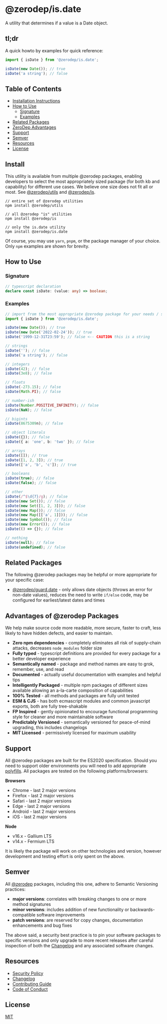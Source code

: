 # @zerodep/is.date

A utility that determines if a value is a Date object.

## tl;dr

A quick howto by examples for quick reference:

```typescript
import { isDate } from '@zerodep/is.date';

isDate(new Date()); // true
isDate('a string'); // false
```

## Table of Contents

- [Installation Instructions](#install)
- [How to Use](#how-to-use)
  - [Signature](#signature)
  - [Examples](#examples)
- [Related Packages](#related-packages)
- [ZeroDep Advantages](#advantages-of-zerodep-packages)
- [Support](#support)
- [Semver](#semver)
- [Resources](#resources)
- [License](#license)

## Install

This utility is available from multiple @zerodep packages, enabling developers to select the most appropriately sized package (for both kb and capability) for different use cases. We believe one size does not fit all or most. See [@zerodep/utils](https://www.npmjs.com/package/@zerodep/utils) and [@zerodep/is](https://www.npmjs.com/package/@zerodep/is).

```
// entire set of @zerodep utilities
npm install @zerodep/utils

// all @zerodep "is" utilities
npm install @zerodep/is

// only the is.date utility
npm install @zerodep/is.date
```

Of course, you may use `yarn`, `pnpm`, or the package manager of your choice. Only `npm` examples are shown for brevity.

## How to Use

### Signature

```typescript
// typescript declaration
declare const isDate: (value: any) => boolean;
```

### Examples

```typescript
// import from the most appropriate @zerodep package for your needs / specific use case (see the Install section above)
import { isDate } from '@zerodep/is.date';

isDate(new Date()); // true
isDate(new Date('2022-02-24')); // true
isDate('1999-12-31T23:59'); // false <-- CAUTION this is a string

// strings
isDate(''); // false
isDate('a string'); // false

// integers
isDate(42); // false
isDate(3e8); // false

// floats
isDate(-273.15); // false
isDate(Math.PI); // false

// number-ish
isDate(Number.POSITIVE_INFINITY); // false
isDate(NaN); // false

// bigints
isDate(8675309n); // false

// object literals
isDate({}); // false
isDate({ a: 'one', b: 'two' }); // false

// arrays
isDate([]); // true
isDate([1, 2, 3]); // true
isDate(['a', 'b', 'c']); // true

// booleans
isDate(true); // false
isDate(false); // false

// other
isDate(/^$\d{7}/g); // false
isDate(new Set()); // false
isDate(new Set([1, 2, 3])); // false
isDate(new Map()); // false
isDate(new Map([['a', 1]])); // false
isDate(new Symbol()); // false
isDate(new Error()); // false
isDate(() => {}); // false

// nothing
isDate(null); // false
isDate(undefined); // false
```

## Related Packages

The following @zerodep packages may be helpful or more appropriate for your specific case:

- [@zerodep/guard.date](https://www.npmjs.com/package/@zerodep/guard.date) - only allows date objects (throws an error for non-date values), reduces the need to write `if/else` code, may be configured for earliest/latest dates and times

## Advantages of @zerodep Packages

We help make source code more readable, more secure, faster to craft, less likely to have hidden defects, and easier to maintain.

- **Zero npm dependencies** - completely eliminates all risk of supply-chain attacks, decreases `node_modules` folder size
- **Fully typed** - typescript definitions are provided for every package for a better developer experience
- **Semantically named** - package and method names are easy to grok, remember, use, and read
- **Documented** - actually useful documentation with examples and helpful tips
- **Intelligently Packaged** - multiple npm packages of different sizes available allowing an a-la-carte composition of capabilities
- **100% Tested** - all methods and packages are fully unit tested
- **ESM & CJS** - has both ecmascript modules and common javascript exports, both are fully tree-shakable
- **FP Inspired** - gently opinionated to encourage functional programming style for cleaner and more maintainable software
- **Predictably Versioned** - semantically versioned for peace-of-mind upgrading, this includes changelogs
- **MIT Licensed** - permissively licensed for maximum usability

## Support

All @zerodep packages are built for the ES2020 specification. Should you need to support older environments you will need to add appropriate [polyfills](https://developer.mozilla.org/en-US/docs/Glossary/Polyfill). All packages are tested on the following platforms/browsers:

**Browsers**

- Chrome - last 2 major versions
- Firefox - last 2 major versions
- Safari - last 2 major versions
- Edge - last 2 major versions
- Android - last 2 major versions
- iOS - last 2 major versions

**Node**

- v16.x - Gallium LTS
- v14.x - Fermium LTS

It is likely the package will work on other technologies and version, however development and testing effort is only spent on the above.

## Semver

All [@zerodep](https://github.com/cdepage/zerodep) packages, including this one, adhere to Semantic Versioning practices:

- **major versions**: correlates with breaking changes to one or more method signatures
- **minor versions**: includes addition of new functionality or backwards-compatible software improvements
- **patch versions**: are reserved for copy changes, documentation enhancements and bug fixes

The above said, a security best practice is to pin your software packages to specific versions and only upgrade to more recent releases after careful inspection of both the [Changelog](https://github.com/cdepage/zerodep/blob/main/packages/is.date/CHANGELOG.md) and any associated software changes.

## Resources

- [Security Policy](https://github.com/cdepage/zerodep/blob/main/SECURITY.md)
- [Changelog](https://github.com/cdepage/zerodep/blob/main/packages/is/is.date/CHANGELOG.md)
- [Contributing Guide](https://github.com/cdepage/zerodep/blob/main/CONTRIBUTING.md)
- [Code of Conduct](https://github.com/cdepage/zerodep/blob/main/CODE_OF_CONDUCT.md)

## License

[MIT](https://github.com/cdepage/zerodep/blob/main/LICENSE)
